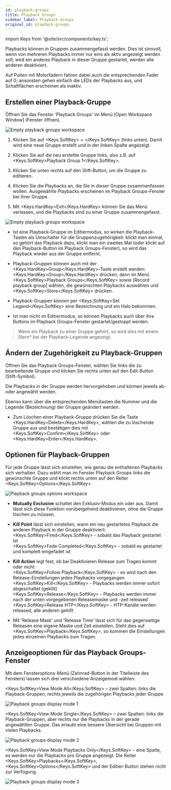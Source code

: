 ```yaml
---
id: playback-groups
title: Playback Groups
sidebar_label: Playback Groups
original_id: playback-groups
---
```


import Keys from '@site/src/components/key.ts';

Playbacks können in Gruppen zusammengefasst werden. Dies ist sinnvoll,
wenn von mehreren Playbacks immer nur eins als aktiv angezeigt werden
soll; wird ein anderes Playback in dieser Gruppe gestartet, werden alle
anderen deaktiviert.

Auf Pulten mit Motorfadern fahren dabei auch die entsprechenden Fader
auf 0; ansonsten gehen einfach die LEDs der Playbacks aus, und
Schaltflächen erscheinen als inaktiv.

Erstellen einer Playback-Gruppe
-------------------------------

Öffnen Sie das Fenster 'Playback Groups' im Menü \[Open Workspace
Window\] (Fenster öffnen).

![Empty playback groups workspace](/docs/images/Empty-playback-groups-workspace.png)

1.	Klicken Sie auf <Keys.SoftKey> + </Keys.SoftKey> (links unten). Damit wird eine neue Gruppe
erstellt und in der linken Spalte angezeigt.

2.	Klicken Sie auf die neu erstellte Gruppe links, also z.B. auf
<Keys.SoftKey>Playback Group 1</Keys.SoftKey>.

3.	Klicken Sie unten rechts auf den Stift-Button, um die Gruppe zu
    editieren.

4.	Klicken Sie die Playbacks an, die Sie in dieser Gruppe
    zusammenfassen wollen. Ausgewählte Playbacks erscheinen im Playback
    Groups-Fenster bei ihrer Gruppe.

5.	Mit <Keys.HardKey>Exit</Keys.HardKey> können Sie das Menü verlassen, und die Playbacks
    sind zu einer Gruppe zusammengefasst.


![Empty playback groups workspace](/docs/images/Empty-playback-groups-workspace-2.png)

-   Ist eine Playback-Gruppe im Editiermodus, so wirken die
    Playback-Tasten als Umschalter für die Gruppenzugehörigkeit:
    klickt man einmal, so gehört das Playback dazu, klickt man ein
    zweites Mal (oder klickt auf den Playback-Button im Playback
    Groups-Fenster), so wird das Playback wieder aus der Gruppe
    entfernt.

-   Playback-Gruppen können auch mit der <Keys.HardKey>Group</Keys.HardKey>-Taste erstellt werden:
    <Keys.HardKey>Group</Keys.HardKey> drücken, dann im Menü <Keys.SoftKey>Playback Groups</Keys.SoftKey> sowie \[Record
    playback group\] wählen, die gewünschten Playbacks auswählen und
    <Keys.SoftKey>Store</Keys.SoftKey> drücken.

-   Playback-Gruppen können per <Keys.SoftKey>Set Legend</Keys.SoftKey> eine Bezeichnung und ein
    Halo bekommen.

-   Ist man nicht im Editiermodus, so können Playbacks auch über ihre
    Buttons im Playback Groups-Fenster gestartet/gestoppt werden.

> Wenn ein Playback zu einer Gruppe gehört, so wird dies mit einem Stern\* bei der Playback-Legende angezeigt.

Ändern der Zugehörigkeit zu Playback-Gruppen
--------------------------------------------

Öffnen Sie das Playback Groups-Fenster, wählen Sie links die zu
bearbeitende Gruppe und klicken Sie rechts unten auf den Edit-Button
(Stift-Symbol).

Die Playbacks in der Gruppe werden hervorgehoben und können jeweils ab-
oder angewählt werden.

Ebenso kann über die entsprechenden Menütasten die Nummer und die
Legende (Bezeichnung) der Gruppe geändert werden.

-   Zum Löschen einer Playback-Gruppe drücken Sie die Taste <Keys.HardKey>Delete</Keys.HardKey>,
    wählen die zu löschende Gruppe aus und bestätigen dies mit
    <Keys.SoftKey>Confirm</Keys.SoftKey> oder <Keys.HardKey>Enter</Keys.HardKey>.

Optionen für Playback-Gruppen
-----------------------------

Für jede Gruppe lässt sich einstellen, wie genau die enthaltenen
Playbacks sich verhalten. Dazu wählt man im Fenster Playback Groups
links die gewünschte Gruppe und klickt rechts unten auf den Reiter
<Keys.SoftKey>Options</Keys.SoftKey>.

![Playback groups options workspace](/docs/images/Playback-groups-options-workspace.png)

-   <strong>Mutually Exclusive</strong> schaltet den Exklusiv-Modus ein oder aus. Damit
    lässt sich diese Funktion vorübergehend deaktivieren, ohne die
    Gruppe löschen zu müssen.
-   <strong>Kill Point</strong> lässt sich einstellen, wann ein neu gestartetes
    Playback die anderen Playback in der Gruppe deaktiviert:\
    <Keys.SoftKey>Fired</Keys.SoftKey> - sobald das Playback gestartet ist\
    <Keys.SoftKey>Fade Completed</Keys.SoftKey> - sobald es gestartet und komplett eingefadet ist

-   <strong>Kill Action</strong> legt fest, ob bei Deaktivieren Release zum Tragen
    kommt oder nicht:\
    <Keys.SoftKey>Follow Playback</Keys.SoftKey> - es wird nach den Release-Einstellungen
    jedes Playbacks vorgegangen\
    <Keys.SoftKey>Kill</Keys.SoftKey> - Playbacks werden immer sofort abgeschaltet (gekillt)\
    <Keys.SoftKey>Release</Keys.SoftKey> - Playbacks werden immer nach der unten vorgegebenen
    Releasemaske und -zeit released\
    <Keys.SoftKey>Release HTP</Keys.SoftKey> - HTP-Kanäle werden released, alle anderen gekillt
  
-   Mit 'Release Mask' und 'Release Time' lässt sich für das
    gegenseitige Releasen eine eigene Maske und Zeit einstellen. Steht
    dies auf <Keys.SoftKey>Playback</Keys.SoftKey>, so kommen die Einstellungen jedes einzelnen
    Playbacks zum Tragen.

Anzeigeoptionen für das Playback Groups-Fenster
-----------------------------------------------

Mit dem Fensteroptions-Menü (Zahnrad-Button in der Titelleiste des
Fensters) lassen sich drei verschiedene Anzeigemodi wählen:

<Keys.SoftKey>View Mode All</Keys.SoftKey> – zwei Spalten: links die Playback-Gruppen, rechts
jeweils die zugehörigen Playbacks jeder Gruppe

![Playback groups display mode 1](/docs/images/Playback-groups-display-mode-1.png)
 
<Keys.SoftKey>View Mode Single</Keys.SoftKey> – zwei Spalten: links die Playback-Gruppen, aber
rechts nur die Playbacks in der gerade angewählten Gruppe. Das erlaubt
eine bessere Übersicht bei Gruppen mit vielen Playbacks.

![Playback groups display mode 2](/docs/images/Playback-groups-display-mode-2.png)
 
<Keys.SoftKey>View Mode Playbacks Only</Keys.SoftKey> – eine Spalte, es werden nur die Playbacks
pro Gruppe angezeigt. Die Reiter <Keys.SoftKey>Playbacks</Keys.SoftKey>, <Keys.SoftKey>Options</Keys.SoftKey> und der
Editier-Button stehen nicht zur Verfügung.

![Playback groups display mode 3](/docs/images/Playback-groups-display-mode-3.png)

